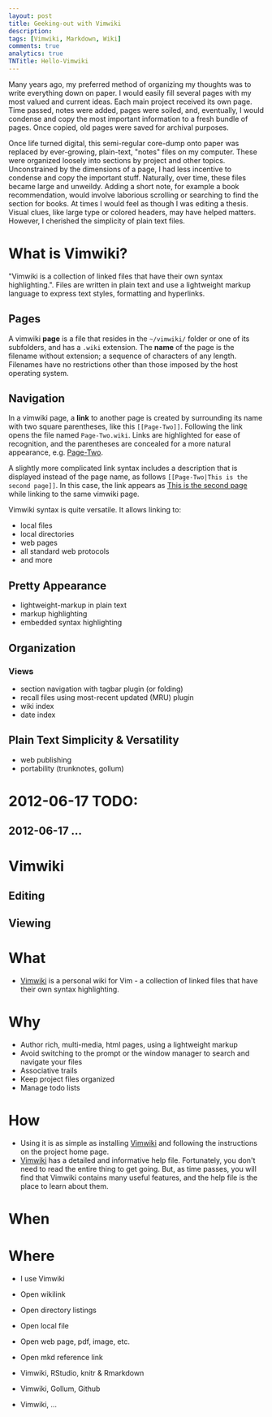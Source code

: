 ```yaml
---
layout: post
title: Geeking-out with Vimwiki
description: 
tags: [Vimwiki, Markdown, Wiki]
comments: true
analytics: true
TNTitle: Hello-Vimwiki
---
```



<!-- * [[../Blog]] -->

Many years ago, my preferred method of organizing my thoughts was to write everything down on paper.  I would easily fill several pages with my most valued and current ideas. Each main project received its own page.  Time passed, notes were added, pages were soiled, and, eventually, I would condense and copy the most important information to a fresh bundle of pages.  Once copied, old pages were saved for archival purposes.

Once life turned digital, this semi-regular core-dump onto paper was replaced by ever-growing, plain-text, "notes" files on my computer.  These were organized loosely into sections by project and other topics.  Unconstrained by the dimensions of a page, I had less incentive to condense and copy the important stuff.  Naturally, over time, these files became large and unweildy.  Adding a short note, for example a book recommendation, would involve laborious scrolling or searching to find the section for books.  At times I would feel as though I was editing a thesis.  Visual clues, like large type or colored headers, may have helped matters.  However, I cherished the simplicity of plain text files.

# What is Vimwiki?

"Vimwiki is a collection of linked files that have their own syntax highlighting.". Files are written in plain text and use a lightweight markup language to express text styles, formatting and hyperlinks.

## Pages

A vimwiki **page** is a file that resides in the `~/vimwiki/` folder or one of its subfolders, and has a `.wiki` extension.  The **name** of the page is the filename without extension; a sequence of characters of any length.  Filenames have no restrictions other than those imposed by the host operating system.

## Navigation

In a vimwiki page, a **link** to another page is created by surrounding its name with two square parentheses, like this `[[Page-Two]]`.  Following the link opens the file named `Page-Two.wiki`.  Links are highlighted for ease of recognition, and the parentheses are concealed for a more natural appearance, e.g. [Page-Two][].

[Page-Two]: Page-Two.html

A slightly more complicated link syntax includes a description that is displayed instead of the page name, as follows `[[Page-Two|This is the second page]]`.  In this case, the link appears as [This is the second page][Page-Two] while linking to the same vimwiki page.

Vimwiki syntax is quite versatile.  It allows linking to:

 * local files
 * local directories 
 * web pages
 * all standard web protocols
 * and more

## Pretty Appearance

 * lightweight-markup in plain text
 * markup highlighting 
 * embedded syntax highlighting

## Organization
### Views

 * section navigation with tagbar plugin (or folding)
 * recall files using most-recent updated (MRU) plugin
 * wiki index
 * date index

## Plain Text Simplicity & Versatility

 * web publishing
 * portability (trunknotes, gollum)




# 2012-06-17 TODO:

## 2012-06-17 ...


# Vimwiki
## Editing

## Viewing

# What

 * [Vimwiki][] is a personal wiki for Vim - a collection of linked files that have their own syntax highlighting.

# Why

 * Author rich, multi-media, html pages, using a lightweight markup
 * Avoid switching to the prompt or the window manager to search and navigate your files
 * Associative trails
 * Keep project files organized
 * Manage todo lists

# How

 * Using it is as simple as installing [Vimwiki][] and following the instructions on the project home page.
 * [Vimwiki][] has a detailed and informative help file.  Fortunately, you don't need to read the entire thing to get going.  But, as time passes, you will find that Vimwiki contains many useful features, and the help file is the place to learn about them.

# When

# Where


 * I use Vimwiki


 * Open wikilink
 * Open directory listings
 * Open local file
 * Open web page, pdf, image, etc.

 * Open mkd reference link

 * Vimwiki, RStudio, knitr & Rmarkdown
 * Vimwiki, Gollum, Github
 * Vimwiki, ...




[Vimwiki]: http://code.google.com/p/vimwiki

